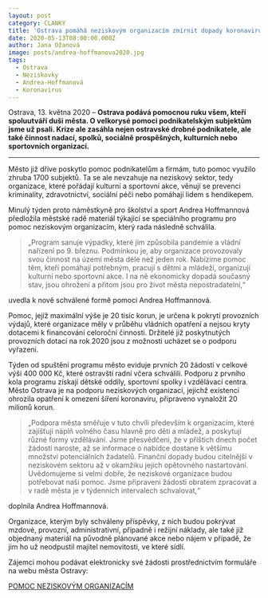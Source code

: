 ```yaml
---
layout: post
category: CLANKY
title: 'Ostrava pomáhá neziskovým organizacím zmírnit dopady koronaviru: město již rozdělilo 400 tisíc korun'
date: 2020-05-13T08:00:00.000Z
author: Jana Ožanová
image: posts/andrea-hoffmanova2020.jpg
tags:
  - Ostrava
  - Neziskovky
  - Andrea-Hoffmanová
  - Koronavirus
---
```

Ostrava, 13. května 2020 – **Ostrava podává pomocnou ruku všem, kteří spoluutváří duši města. O velkorysé pomoci podnikatelským subjektům jsme už psali. Krize ale zasáhla nejen ostravské drobné podnikatele, ale také činnost nadací, spolků, sociálně prospěšných, kulturních nebo sportovních organizací.**

<hr />

Město již dříve poskytlo pomoc podnikatelům a firmám, tuto pomoc využilo zhruba 1700 subjektů. Ta se ale nevzahuje na neziskový sektor, tedy organizace, které pořádají kulturní a sportovní akce, věnují se prevenci kriminality, zdravotnictví, sociální péči nebo pomáhají lidem s hendikepem.

Minulý týden proto náměstkyně pro školství a sport Andrea Hoffmannová předložila městské radě materiál týkající se speciálního programu pro pomoc neziskovým organizacím, který rada následně schválila. 


>„Program sanuje výpadky, které jim způsobila pandemie a vládní nařízení po 9. březnu. Podmínkou je, aby organizace provozovaly svou činnost na území města déle než jeden rok. Nabízíme pomoc těm, kteří pomáhají potřebným, pracují s dětmi a mládeží, organizují kulturní nebo sportovní akce. I na ně ekonomicky dopadá současný stav, jsou ohrožení a přitom jsou pro život města nepostradatelní,“  

uvedla k nově schválené formě pomoci Andrea Hoffmannová. 

Pomoc, jejíž maximální výše je 20 tisíc korun, je určena k pokrytí provozních výdajů, které organizace měly v průběhu vládních opatření a nejsou kryty dotacemi k financování celoroční činnosti. Držitelé již poskytnutých provozních dotací na rok 2020 jsou z možnosti ucházet se o podporu vyřazeni. 

Týden od spuštění programu město eviduje prvních 20 žádostí v celkové výši 400 000 Kč, které ostravští radní včera schválili. Podporu z prvního kola programu získají dětské oddíly, sportovní spolky i vzdělávací centra. Město Ostrava je na podporu neziskových organizací, jejichž existenci ohrozila opatření k omezení šíření koronaviru, připraveno vynaložit 20 milionů korun.

>„Podpora města směřuje v tuto chvíli především k organizacím, které zajišťují náplň volného času hlavně pro děti a mládež, a poskytují různé formy vzdělávání. Jsme přesvědčeni, že v příštích dnech počet žádostí naroste, až se informace o nabídce dostane k většímu množství potenciálních žadatelů. Finanční dopady budou citelnější v neziskovém sektoru až v okamžiku jejich opětovného nastartování. Uvědomujeme si velmi dobře, že neziskové organizace budou potřebovat naši pomoc. Jsme připraveni žádosti obratem zpracovat a v radě města je v týdenních intervalech schvalovat,“  

doplnila Andrea Hoffmannová.

Organizace, kterým byly schváleny příspěvky, z nich budou pokrývat mzdové, provozní, administrativní, případně i režijní náklady, ale také již objednaný materiál na původně plánované akce nebo nájem v případě, že jim ho už neodpustil majitel nemovitosti, ve které sídlí.

Zájemci mohou podávat elektronicky své žádosti prostřednictvím formuláře na webu města Ostravy:

[POMOC NEZISKOVÝM ORGANIZACÍM](https://www.ostrava.cz/cs/o-meste/aktualne/kampane/pomoc-neziskovym-organizacim?fbclid=IwAR3OIwkCiXQR33mjJqafb9Ide_uxJ9Pj9ZAjLZD28fG8x9hTIrM1BTbMeRA)
